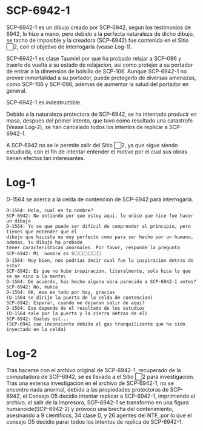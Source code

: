 # SCP-6942-1
SCP-6942-1 es un dibujo creado por SCP-6942, segun los testimonios de 6942, lo hizo a mano, pero debido a la perfecta naturaleza de dicho dibujo, se tacho de imposible y la creadora (SCP-6942) fue contenida en el Sitio ⬜2, con el objetivo de interrogarla (vease Log-1).

SCP-6942-1 es clase Taumiel por que ha probado relajar a SCP-096 y traerlo de vuelta a su estado de relajacion, asi como protejer a su portador de entrar a la dimension de bolsillo de SCP-106. Aunque SCP-6942-1 no provee inmortalidad a su portador, puede protegerlo de diversas amenazas, como SCP-106 y SCP-096, ademas de aumentar la salud del portador en general.

SCP-6942-1 es indestructible.

Debido a la naturaleza protectora de SCP-6942, se ha intentado producir en masa, despues del primer intento, que tuvo como resultado una catastrofe (Vease Log-2), se han cancelado todos los intentos de replicar a SCP-6942-1.

A SCP-6942 no se le permite salir del Sitio ⬜2, ya que sigue siendo estudiada, con el fin de intentar entender el motivo por el cual sus obras tienen efectos tan interesantes.

# Log-1

D-1564 se acerca a la celda de contencion de SCP-6942 para interrogarla.

```
D-1564: Hola, cual es tu nombre?
SCP-6942: No entiendo por que estoy aqui, lo unico que hice fue hacer un dibujo
D-1564: Yo se que puede ser difícil de comprender al principio, pero tienes que entender que el
dibujo que hiciste es muy perfecto como para ser hecho por un humano, ademas, tu dibujo ha probado
tener caracteristicas anormales. Por favor, responde la pregunta
SCP-6942: Mi  nombre es S⬜⬜⬜⬜⬜⬜
D-1564: Muy bien, nos podrias decir cual fue la inspiracion detras de esto?
SCP-6942: Es que no hubo inspiracion, literalmente, solo hice lo que se me vino a la mente\
D-1564: De acuerdo, has hecho alguna obra parecida a SCP-6942-1 antes?
SCP-6942: No, nunca
D-1564: OK, eso es todo por hoy, gracias
(D-1564 se dirije la puerta de la celda de contencion)
SCP-6942: Espera!, cuando me dejaran salir de aqui?
D-1564: Eso depende de el resultado de los estudios
(D-1564 sale por la puerta y la cierra detras de el)
SCP-6942: Cuales est...
(SCP-6942 cae inconsiente debido al gas tranquilizante que ha sido inyectado en la celda)
```

# Log-2
Tras hacerse con el archivo original de SCP-6942-1, recuperado de la computadora de SCP-6942, se es llevado a el Sitio ⬜2 para investigacion.
Tras una extensa investigacion en el archivo de SCP-6942-1, no se encontro nada anormal, debido a las propiedades protectoras de SCP-6942, el Consejo O5 decidio intentar replicar a SCP-6942-1, imprimiendo el archivo, al salir de la impresora, SCP-6942-1 se transformo en una figura humanoide(SCP-6942-2) y provoco una brecha del contenimiento, asesinando a 9 cientificos, 34 clase D, y 26 agentes del NTF, por lo que el consejo O5 decidio parar todos los intentos de replica de SCP-6942-1.
